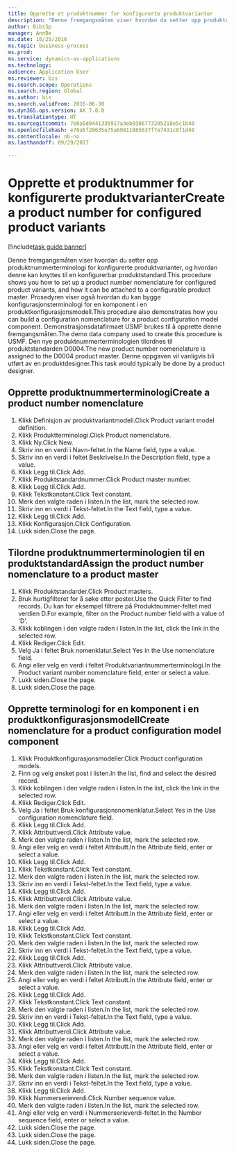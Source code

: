 ```yaml
--- 
title: Opprette et produktnummer for konfigurerte produktvarianter
description: "Denne fremgangsmåten viser hvordan du setter opp produktnummerterminologi for konfigurerte produktvarianter, og hvordan denne kan knyttes til en konfigurerbar produktstandard."
author: BibiSp
manager: AnnBe
ms.date: 10/25/2016
ms.topic: business-process
ms.prod: 
ms.service: dynamics-ax-applications
ms.technology: 
audience: Application User
ms.reviewer: bis
ms.search.scope: Operations
ms.search.region: Global
ms.author: bis
ms.search.validFrom: 2016-06-30
ms.dyn365.ops.version: AX 7.0.0
ms.translationtype: HT
ms.sourcegitcommit: 7e0a5d044133b917a3eb9386773205218e5c1b40
ms.openlocfilehash: e70a5f28635e75a69811085637f7e7431c0f1d40
ms.contentlocale: nb-no
ms.lasthandoff: 09/29/2017

---
```

# <a name="create-a-product-number-for-configured-product-variants"></a><span data-ttu-id="32e34-103">Opprette et produktnummer for konfigurerte produktvarianter</span><span class="sxs-lookup"><span data-stu-id="32e34-103">Create a product number for configured product variants</span></span>

[!include[task guide banner](../../includes/task-guide-banner.md)]

<span data-ttu-id="32e34-104">Denne fremgangsmåten viser hvordan du setter opp produktnummerterminologi for konfigurerte produktvarianter, og hvordan denne kan knyttes til en konfigurerbar produktstandard.</span><span class="sxs-lookup"><span data-stu-id="32e34-104">This procedure shows you how to set up a product number nomenclature for configured product variants, and how it can be attached to a configurable product master.</span></span> <span data-ttu-id="32e34-105">Prosedyren viser også hvordan du kan bygge konfigurasjonsterminologi for en komponent i en produktkonfigurasjonsmodell.</span><span class="sxs-lookup"><span data-stu-id="32e34-105">This procedure also demonstrates how you can build a configuration nomenclature for a product configuration model component.</span></span> <span data-ttu-id="32e34-106">Demonstrasjonsdatafirmaet USMF brukes til å opprette denne fremgangsmåten.</span><span class="sxs-lookup"><span data-stu-id="32e34-106">The demo data company used to create this procedure is USMF.</span></span> <span data-ttu-id="32e34-107">Den nye produktnummerterminologien tilordnes til produktstandarden D0004.</span><span class="sxs-lookup"><span data-stu-id="32e34-107">The new product number nomenclature is assigned to the D0004 product master.</span></span> <span data-ttu-id="32e34-108">Denne oppgaven vil vanligvis bli utført av en produktdesigner.</span><span class="sxs-lookup"><span data-stu-id="32e34-108">This task would typically be done by a product designer.</span></span>


## <a name="create-a-product-number-nomenclature"></a><span data-ttu-id="32e34-109">Opprette produktnummerterminologi</span><span class="sxs-lookup"><span data-stu-id="32e34-109">Create a product number nomenclature</span></span>
1. <span data-ttu-id="32e34-110">Klikk Definisjon av produktvariantmodell.</span><span class="sxs-lookup"><span data-stu-id="32e34-110">Click Product variant model definition.</span></span>
2. <span data-ttu-id="32e34-111">Klikk Produktterminologi.</span><span class="sxs-lookup"><span data-stu-id="32e34-111">Click Product nomenclature.</span></span>
3. <span data-ttu-id="32e34-112">Klikk Ny.</span><span class="sxs-lookup"><span data-stu-id="32e34-112">Click New.</span></span>
4. <span data-ttu-id="32e34-113">Skriv inn en verdi i Navn-feltet.</span><span class="sxs-lookup"><span data-stu-id="32e34-113">In the Name field, type a value.</span></span>
5. <span data-ttu-id="32e34-114">Skriv inn en verdi i feltet Beskrivelse.</span><span class="sxs-lookup"><span data-stu-id="32e34-114">In the Description field, type a value.</span></span>
6. <span data-ttu-id="32e34-115">Klikk Legg til.</span><span class="sxs-lookup"><span data-stu-id="32e34-115">Click Add.</span></span>
7. <span data-ttu-id="32e34-116">Klikk Produktstandardnummer.</span><span class="sxs-lookup"><span data-stu-id="32e34-116">Click Product master number.</span></span>
8. <span data-ttu-id="32e34-117">Klikk Legg til.</span><span class="sxs-lookup"><span data-stu-id="32e34-117">Click Add.</span></span>
9. <span data-ttu-id="32e34-118">Klikk Tekstkonstant.</span><span class="sxs-lookup"><span data-stu-id="32e34-118">Click Text constant.</span></span>
10. <span data-ttu-id="32e34-119">Merk den valgte raden i listen.</span><span class="sxs-lookup"><span data-stu-id="32e34-119">In the list, mark the selected row.</span></span>
11. <span data-ttu-id="32e34-120">Skriv inn en verdi i Tekst-feltet.</span><span class="sxs-lookup"><span data-stu-id="32e34-120">In the Text field, type a value.</span></span>
12. <span data-ttu-id="32e34-121">Klikk Legg til.</span><span class="sxs-lookup"><span data-stu-id="32e34-121">Click Add.</span></span>
13. <span data-ttu-id="32e34-122">Klikk Konfigurasjon.</span><span class="sxs-lookup"><span data-stu-id="32e34-122">Click Configuration.</span></span>
14. <span data-ttu-id="32e34-123">Lukk siden.</span><span class="sxs-lookup"><span data-stu-id="32e34-123">Close the page.</span></span>

## <a name="assign-the-product-number-nomenclature-to-a-product-master"></a><span data-ttu-id="32e34-124">Tilordne produktnummerterminologien til en produktstandard</span><span class="sxs-lookup"><span data-stu-id="32e34-124">Assign the product number nomenclature to a product master</span></span>
1. <span data-ttu-id="32e34-125">Klikk Produktstandarder.</span><span class="sxs-lookup"><span data-stu-id="32e34-125">Click Product masters.</span></span>
2. <span data-ttu-id="32e34-126">Bruk hurtigfilteret for å søke etter poster.</span><span class="sxs-lookup"><span data-stu-id="32e34-126">Use the Quick Filter to find records.</span></span> <span data-ttu-id="32e34-127">Du kan for eksempel filtrere på Produktnummer-feltet med verdien D.</span><span class="sxs-lookup"><span data-stu-id="32e34-127">For example, filter on the Product number field with a value of 'D'.</span></span>
3. <span data-ttu-id="32e34-128">Klikk koblingen i den valgte raden i listen.</span><span class="sxs-lookup"><span data-stu-id="32e34-128">In the list, click the link in the selected row.</span></span>
4. <span data-ttu-id="32e34-129">Klikk Rediger.</span><span class="sxs-lookup"><span data-stu-id="32e34-129">Click Edit.</span></span>
5. <span data-ttu-id="32e34-130">Velg Ja i feltet Bruk nomenklatur.</span><span class="sxs-lookup"><span data-stu-id="32e34-130">Select Yes in the Use nomenclature field.</span></span>
6. <span data-ttu-id="32e34-131">Angi eller velg en verdi i feltet Produktvariantnummerterminologi.</span><span class="sxs-lookup"><span data-stu-id="32e34-131">In the Product variant number nomenclature field, enter or select a value.</span></span>
7. <span data-ttu-id="32e34-132">Lukk siden.</span><span class="sxs-lookup"><span data-stu-id="32e34-132">Close the page.</span></span>
8. <span data-ttu-id="32e34-133">Lukk siden.</span><span class="sxs-lookup"><span data-stu-id="32e34-133">Close the page.</span></span>

## <a name="create-nomenclature-for-a-product-configuration-model-component"></a><span data-ttu-id="32e34-134">Opprette terminologi for en komponent i en produktkonfigurasjonsmodell</span><span class="sxs-lookup"><span data-stu-id="32e34-134">Create nomenclature for a product configuration model component</span></span>
1. <span data-ttu-id="32e34-135">Klikk Produktkonfigurasjonsmodeller.</span><span class="sxs-lookup"><span data-stu-id="32e34-135">Click Product configuration models.</span></span>
2. <span data-ttu-id="32e34-136">Finn og velg ønsket post i listen.</span><span class="sxs-lookup"><span data-stu-id="32e34-136">In the list, find and select the desired record.</span></span>
3. <span data-ttu-id="32e34-137">Klikk koblingen i den valgte raden i listen.</span><span class="sxs-lookup"><span data-stu-id="32e34-137">In the list, click the link in the selected row.</span></span>
4. <span data-ttu-id="32e34-138">Klikk Rediger.</span><span class="sxs-lookup"><span data-stu-id="32e34-138">Click Edit.</span></span>
5. <span data-ttu-id="32e34-139">Velg Ja i feltet Bruk konfigurasjonsnomenklatur.</span><span class="sxs-lookup"><span data-stu-id="32e34-139">Select Yes in the Use configuration nomenclature field.</span></span>
6. <span data-ttu-id="32e34-140">Klikk Legg til.</span><span class="sxs-lookup"><span data-stu-id="32e34-140">Click Add.</span></span>
7. <span data-ttu-id="32e34-141">Klikk Attributtverdi.</span><span class="sxs-lookup"><span data-stu-id="32e34-141">Click Attribute value.</span></span>
8. <span data-ttu-id="32e34-142">Merk den valgte raden i listen.</span><span class="sxs-lookup"><span data-stu-id="32e34-142">In the list, mark the selected row.</span></span>
9. <span data-ttu-id="32e34-143">Angi eller velg en verdi i feltet Attributt.</span><span class="sxs-lookup"><span data-stu-id="32e34-143">In the Attribute field, enter or select a value.</span></span>
10. <span data-ttu-id="32e34-144">Klikk Legg til.</span><span class="sxs-lookup"><span data-stu-id="32e34-144">Click Add.</span></span>
11. <span data-ttu-id="32e34-145">Klikk Tekstkonstant.</span><span class="sxs-lookup"><span data-stu-id="32e34-145">Click Text constant.</span></span>
12. <span data-ttu-id="32e34-146">Merk den valgte raden i listen.</span><span class="sxs-lookup"><span data-stu-id="32e34-146">In the list, mark the selected row.</span></span>
13. <span data-ttu-id="32e34-147">Skriv inn en verdi i Tekst-feltet.</span><span class="sxs-lookup"><span data-stu-id="32e34-147">In the Text field, type a value.</span></span>
14. <span data-ttu-id="32e34-148">Klikk Legg til.</span><span class="sxs-lookup"><span data-stu-id="32e34-148">Click Add.</span></span>
15. <span data-ttu-id="32e34-149">Klikk Attributtverdi.</span><span class="sxs-lookup"><span data-stu-id="32e34-149">Click Attribute value.</span></span>
16. <span data-ttu-id="32e34-150">Merk den valgte raden i listen.</span><span class="sxs-lookup"><span data-stu-id="32e34-150">In the list, mark the selected row.</span></span>
17. <span data-ttu-id="32e34-151">Angi eller velg en verdi i feltet Attributt.</span><span class="sxs-lookup"><span data-stu-id="32e34-151">In the Attribute field, enter or select a value.</span></span>
18. <span data-ttu-id="32e34-152">Klikk Legg til.</span><span class="sxs-lookup"><span data-stu-id="32e34-152">Click Add.</span></span>
19. <span data-ttu-id="32e34-153">Klikk Tekstkonstant.</span><span class="sxs-lookup"><span data-stu-id="32e34-153">Click Text constant.</span></span>
20. <span data-ttu-id="32e34-154">Merk den valgte raden i listen.</span><span class="sxs-lookup"><span data-stu-id="32e34-154">In the list, mark the selected row.</span></span>
21. <span data-ttu-id="32e34-155">Skriv inn en verdi i Tekst-feltet.</span><span class="sxs-lookup"><span data-stu-id="32e34-155">In the Text field, type a value.</span></span>
22. <span data-ttu-id="32e34-156">Klikk Legg til.</span><span class="sxs-lookup"><span data-stu-id="32e34-156">Click Add.</span></span>
23. <span data-ttu-id="32e34-157">Klikk Attributtverdi.</span><span class="sxs-lookup"><span data-stu-id="32e34-157">Click Attribute value.</span></span>
24. <span data-ttu-id="32e34-158">Merk den valgte raden i listen.</span><span class="sxs-lookup"><span data-stu-id="32e34-158">In the list, mark the selected row.</span></span>
25. <span data-ttu-id="32e34-159">Angi eller velg en verdi i feltet Attributt.</span><span class="sxs-lookup"><span data-stu-id="32e34-159">In the Attribute field, enter or select a value.</span></span>
26. <span data-ttu-id="32e34-160">Klikk Legg til.</span><span class="sxs-lookup"><span data-stu-id="32e34-160">Click Add.</span></span>
27. <span data-ttu-id="32e34-161">Klikk Tekstkonstant.</span><span class="sxs-lookup"><span data-stu-id="32e34-161">Click Text constant.</span></span>
28. <span data-ttu-id="32e34-162">Merk den valgte raden i listen.</span><span class="sxs-lookup"><span data-stu-id="32e34-162">In the list, mark the selected row.</span></span>
29. <span data-ttu-id="32e34-163">Skriv inn en verdi i Tekst-feltet.</span><span class="sxs-lookup"><span data-stu-id="32e34-163">In the Text field, type a value.</span></span>
30. <span data-ttu-id="32e34-164">Klikk Legg til.</span><span class="sxs-lookup"><span data-stu-id="32e34-164">Click Add.</span></span>
31. <span data-ttu-id="32e34-165">Klikk Attributtverdi.</span><span class="sxs-lookup"><span data-stu-id="32e34-165">Click Attribute value.</span></span>
32. <span data-ttu-id="32e34-166">Merk den valgte raden i listen.</span><span class="sxs-lookup"><span data-stu-id="32e34-166">In the list, mark the selected row.</span></span>
33. <span data-ttu-id="32e34-167">Angi eller velg en verdi i feltet Attributt.</span><span class="sxs-lookup"><span data-stu-id="32e34-167">In the Attribute field, enter or select a value.</span></span>
34. <span data-ttu-id="32e34-168">Klikk Legg til.</span><span class="sxs-lookup"><span data-stu-id="32e34-168">Click Add.</span></span>
35. <span data-ttu-id="32e34-169">Klikk Tekstkonstant.</span><span class="sxs-lookup"><span data-stu-id="32e34-169">Click Text constant.</span></span>
36. <span data-ttu-id="32e34-170">Merk den valgte raden i listen.</span><span class="sxs-lookup"><span data-stu-id="32e34-170">In the list, mark the selected row.</span></span>
37. <span data-ttu-id="32e34-171">Skriv inn en verdi i Tekst-feltet.</span><span class="sxs-lookup"><span data-stu-id="32e34-171">In the Text field, type a value.</span></span>
38. <span data-ttu-id="32e34-172">Klikk Legg til.</span><span class="sxs-lookup"><span data-stu-id="32e34-172">Click Add.</span></span>
39. <span data-ttu-id="32e34-173">Klikk Nummerserieverdi.</span><span class="sxs-lookup"><span data-stu-id="32e34-173">Click Number sequence value.</span></span>
40. <span data-ttu-id="32e34-174">Merk den valgte raden i listen.</span><span class="sxs-lookup"><span data-stu-id="32e34-174">In the list, mark the selected row.</span></span>
41. <span data-ttu-id="32e34-175">Angi eller velg en verdi i Nummerserieverdi-feltet.</span><span class="sxs-lookup"><span data-stu-id="32e34-175">In the Number sequence field, enter or select a value.</span></span>
42. <span data-ttu-id="32e34-176">Lukk siden.</span><span class="sxs-lookup"><span data-stu-id="32e34-176">Close the page.</span></span>
43. <span data-ttu-id="32e34-177">Lukk siden.</span><span class="sxs-lookup"><span data-stu-id="32e34-177">Close the page.</span></span>
44. <span data-ttu-id="32e34-178">Lukk siden.</span><span class="sxs-lookup"><span data-stu-id="32e34-178">Close the page.</span></span>



